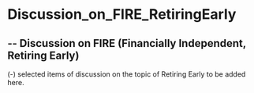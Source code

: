 # Discussion_on_FIRE_RetiringEarly
-- Discussion on FIRE (Financially Independent, Retiring Early)
--
(-) selected items of discussion on the topic of Retiring Early to be added here.
